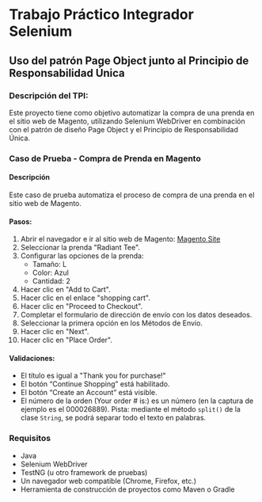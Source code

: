 # Trabajo Práctico Integrador Selenium

## Uso del patrón Page Object junto al Principio de Responsabilidad Única

### Descripción del TPI:
Este proyecto tiene como objetivo automatizar la compra de una prenda en el sitio web de Magento, utilizando Selenium WebDriver en combinación con el patrón de diseño Page Object y el Principio de Responsabilidad Única.

### Caso de Prueba - Compra de Prenda en Magento

#### Descripción
Este caso de prueba automatiza el proceso de compra de una prenda en el sitio web de Magento.

#### Pasos:
1. Abrir el navegador e ir al sitio web de Magento: [Magento Site](https://magento.softwaretestingboard.com/)
2. Seleccionar la prenda "Radiant Tee".
3. Configurar las opciones de la prenda:
    - Tamaño: L
    - Color: Azul
    - Cantidad: 2
4. Hacer clic en "Add to Cart".
5. Hacer clic en el enlace "shopping cart".
6. Hacer clic en "Proceed to Checkout".
7. Completar el formulario de dirección de envío con los datos deseados.
8. Seleccionar la primera opción en los Métodos de Envío.
9. Hacer clic en "Next".
10. Hacer clic en "Place Order".

#### Validaciones:
- El título es igual a "Thank you for purchase!"
- El botón “Continue Shopping” está habilitado.
- El botón “Create an Account” está visible.
- El número de la orden (Your order # is:) es un número (en la captura de ejemplo es el 000026889). Pista: mediante el método `split()` de la clase `String`, se podrá separar todo el texto en palabras.

### Requisitos
- Java
- Selenium WebDriver
- TestNG (u otro framework de pruebas)
- Un navegador web compatible (Chrome, Firefox, etc.)
- Herramienta de construcción de proyectos como Maven o Gradle
